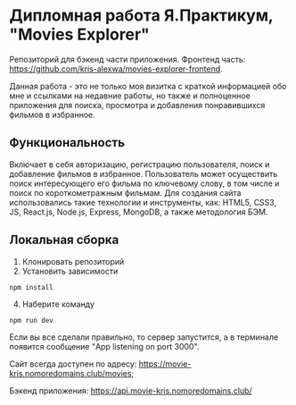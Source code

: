# Дипломная работа Я.Практикум, "Movies Explorer"
Репозиторий для бэкенд части приложения. Фронтенд часть: https://github.com/kris-alexwa/movies-explorer-frontend.

Данная работа - это не только моя визитка с краткой информацией обо мне и ссылками на недавние работы, но также и полноценное приложения для поиска, просмотра и добавления понравившихся фильмов в избранное.

## Функциональность

Включает в себя авторизацию, регистрацию пользователя, поиск и добавление фильмов в избранное. Пользователь может осуществить поиск интересующего его фильма по ключевому слову, в том числе и поиск по короткометражным фильмам. 
Для создания сайта использовались такие технологии и инструменты, как: HTML5, CSS3, JS, React.js, Node.js, Express, MongoDB, а также методология БЭМ.

## Локальная сборка

1. Клонировать репозиторий
2. Установить зависимости
``` 
npm install
```
4. Наберите команду
```
npm run dev
```
Если вы все сделали правильно, то сервер запустится, а в терминале появится сообщение "App listening on port 3000".

Сайт всегда доступен по адресу: https://movie-kris.nomoredomains.club/movies;

Бэкенд приложения: https://api.movie-kris.nomoredomains.club/ 
